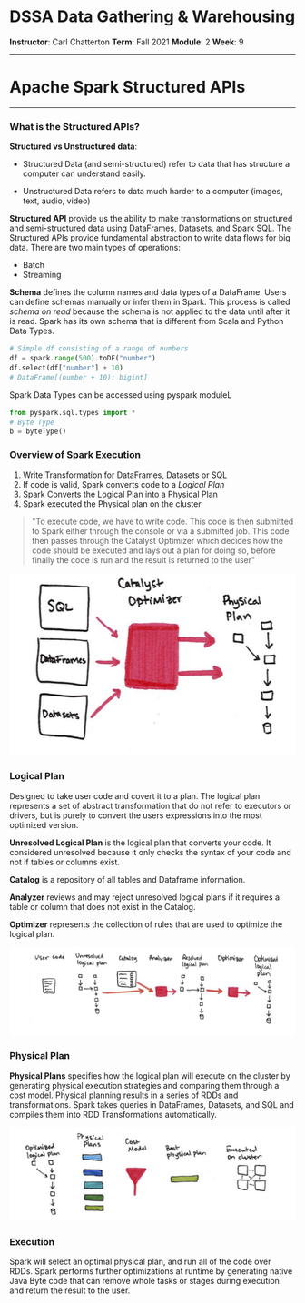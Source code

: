 # DSSA Data Gathering & Warehousing
**Instructor**: Carl Chatterton
**Term**: Fall 2021
**Module**: 2
**Week**: 9

---
# Apache Spark Structured APIs

---

### What is the Structured APIs?

__Structured vs Unstructured data__:
* Structured Data (and semi-structured) refer to data that has structure a computer can understand easily. 

* Unstructured Data refers to data much harder to a computer (images, text, audio, video)

__Structured API__ provide us the ability to make transformations on structured and semi-structured data using DataFrames, Datasets, and Spark SQL. The Structured APIs provide fundamental abstraction to write data flows for big data. There are two main types of operations:
- Batch
- Streaming


__Schema__ defines the column names and data types of a DataFrame. Users can define schemas manually or infer them in Spark. This process is called _schema on read_ because the schema is not applied to the data until after it is read. Spark has its own schema that is different from Scala and Python Data Types. 

```python
# Simple df consisting of a range of numbers
df = spark.range(500).toDF("number")
df.select(df["number"] + 10)
# DataFrame[(number + 10): bigint]
```
Spark Data Types can be accessed using pyspark moduleL
```python
from pyspark.sql.types import *
# Byte Type
b = byteType()

```

### Overview of Spark Execution
1. Write Transformation for DataFrames, Datasets or SQL
2. If code is valid, Spark converts code to a _Logical Plan_
3. Spark Converts the Logical Plan into a Physical Plan
4. Spark executed the Physical plan on the cluster

>"To execute code, we have to write code. This code is then submitted to Spark either through the console or via a submitted job. This code then passes through the Catalyst Optimizer which decides how the code should be executed and lays out a plan for doing so, before  finally the code is run and the result is
returned to the user"


![img](/assets/img/catalyst.JPG)

### Logical Plan
Designed to take user code and covert it to a plan. The logical plan represents a set of abstract transformation that do not refer to executors or drivers, but is purely to convert the users expressions into the most optimized version.

__Unresolved Logical Plan__ is the logical plan that converts your code. It considered unresolved because it only checks the syntax of your code and not if tables or columns exist. 

__Catalog__ is a repository of all tables and Dataframe information. 

__Analyzer__ reviews and may reject unresolved logical plans if it requires a table or column that does not exist in the Catalog. 

__Optimizer__ represents the collection of rules that are used to optimize the logical plan.

![img](/assets/img/logical.JPG)

### Physical Plan

__Physical Plans__ specifies how the logical plan will execute on the cluster by generating physical execution strategies and comparing them through a cost model. Physical planning results in a series of RDDs and transformations. Spark takes queries in DataFrames, Datasets, and SQL and compiles them into RDD Transformations automatically. 

![img](/assets/img/pysical.JPG)

### Execution
Spark will select an optimal physical plan, and run all of the code over RDDs. Spark performs further optimizations at runtime by generating native Java Byte code that can remove whole tasks or stages during execution and return the result to the user. 